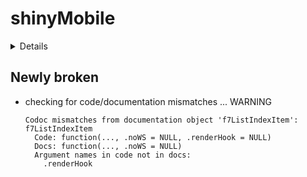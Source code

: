 # shinyMobile

<details>

* Version: 0.8.0
* GitHub: https://github.com/RinteRface/shinyMobile
* Source code: https://github.com/cran/shinyMobile
* Date/Publication: 2021-01-11 14:30:03 UTC
* Number of recursive dependencies: 80

Run `cloud_details(, "shinyMobile")` for more info

</details>

## Newly broken

*   checking for code/documentation mismatches ... WARNING
    ```
    Codoc mismatches from documentation object 'f7ListIndexItem':
    f7ListIndexItem
      Code: function(..., .noWS = NULL, .renderHook = NULL)
      Docs: function(..., .noWS = NULL)
      Argument names in code not in docs:
        .renderHook
    ```

